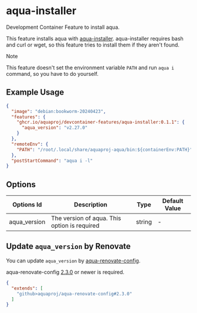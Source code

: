 
# aqua-installer

Development Container Feature to install aqua.

This feature installs aqua with [aqua-installer](https://aquaproj.github.io/docs/products/aqua-installer).
aqua-installer requires bash and curl or wget, so this feature tries to install them if they aren't found.

> [!NOTE]
> This feature doesn't set the environment variable `PATH` and run `aqua i` command, so you have to do yourself.

## Example Usage

```json
{
  "image": "debian:bookworm-20240423",
  "features": {
    "ghcr.io/aquaproj/devcontainer-features/aqua-installer:0.1.1": {
      "aqua_version": "v2.27.0"
    }
  },
  "remoteEnv": {
    "PATH": "/root/.local/share/aquaproj-aqua/bin:${containerEnv:PATH}"
  },
  "postStartCommand": "aqua i -l"
}
```

## Options

| Options Id | Description | Type | Default Value |
|-----|-----|-----|-----|
| aqua_version | The version of aqua. This option is required | string | - |

## Update `aqua_version` by Renovate

You can update `aqua_version` by [aqua-renovate-config](https://aquaproj.github.io/docs/products/aqua-renovate-config).

aqua-renovate-config [2.3.0](https://github.com/aquaproj/aqua-renovate-config/releases/tag/2.3.0) or newer is required.

```json
{
  "extends": [
    "github>aquaproj/aqua-renovate-config#2.3.0"
  ]
}
```

